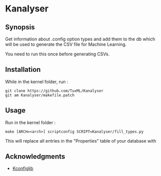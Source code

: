 # Kanalyser

## Synopsis

Get information about .config option types and add them to the db which will be used to generate the CSV file for Machine Learning.

You need to run this once before generating CSVs.

## Installation

While in the kernel folder, run :

    git clone https://github.com/TuxML/Kanalyser
    git am Kanalyser/makefile.patch
    
## Usage

Run in the kernel folder :

    make [ARCH=<arch>] scriptconfig SCRIPT=Kanalyser/fill_types.py

This will replace all entries in the "Properties" table of your database with 
    
## Acknowledgments

* [Kconfiglib](https://github.com/ulfalizer/Kconfiglib)
